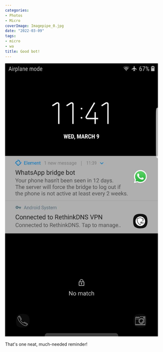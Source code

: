 ```yaml
---
categories:
- Photos
- Micro
coverImage: Imagepipe_0.jpg
date: "2022-03-09"
tags:
- micro
- wa
title: Good bot!
---
```


![](images/Imagepipe_0.jpg)

That's one neat, much-needed reminder!
